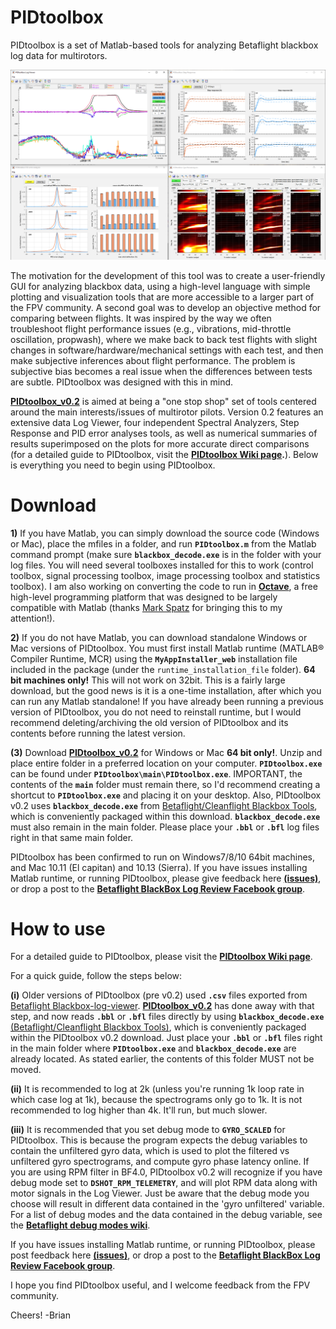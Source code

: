 
# PIDtoolbox

PIDtoolbox is a set of Matlab-based tools for analyzing Betaflight blackbox log data for multirotors.

![](images/PIDtoolbox_v0.2.png)

The motivation for the development of this tool was to create a user-friendly GUI for analyzing blackbox data, using a high-level language with simple plotting and visualization tools that are more accessible to a larger part of the FPV community. A second goal was to develop an objective method for comparing between flights. It was inspired by the way we often troubleshoot flight performance issues (e.g., vibrations, mid-throttle oscillation, propwash), where we make back to back test flights with slight changes in software/hardware/mechanical settings with each test, and then make subjective inferences about flight performance. The problem is subjective bias becomes a real issue when the differences between tests are subtle. PIDtoolbox was designed with this in mind.

**<a href="https://github.com/bw1129/PIDtoolbox/releases/tag/v0.2" target="blank">PIDtoolbox_v0.2</a>** is aimed at being a "one stop shop" set of tools centered around the main interests/issues of multirotor pilots. Version 0.2 features an extensive data Log Viewer, four independent Spectral Analyzers, Step Response and PID error analyses tools, as well as numerical summaries of results superimposed on the plots for more accurate direct comparisons (for a detailed guide to PIDtoolbox, visit the **<a href="https://github.com/bw1129/PIDtoolbox/wiki/PIDtoolbox-user-guide" target="blank">PIDtoolbox Wiki page</a>.**). Below is everything you need to begin using PIDtoolbox.

# Download

**1)** If you have Matlab, you can simply download the source code (Windows or Mac), place the mfiles in a folder, and run **`PIDtoolbox.m`** from the Matlab command prompt (make sure **`blackbox_decode.exe`** is in the folder with your log files. You will need several toolboxes installed for this to work (control toolbox, signal processing toolbox, image processing toolbox and statistics toolbox). I am also working on converting the code to run in **<a href="https://www.gnu.org/software/octave/" target="blank">Octave</a>**, a free high-level programming platform that was designed to be largely compatible with Matlab (thanks <a href="https://www.facebook.com/UAVTech1/" target="blank">Mark Spatz</a> for bringing this to my attention!).

**2)** If you do not have Matlab, you can download standalone Windows or Mac versions of PIDtoolbox. You must first install Matlab runtime (MATLAB® Compiler Runtime, MCR) using the **`MyAppInstaller_web`** installation file included in the package (under the `runtime_installation_file` folder). **64 bit machines only!** This will not work on 32bit. This is a fairly large download, but the good news is it is a one-time installation, after which you can run any Matlab standalone! If you have already been running a previous version of PIDtoolbox, you do not need to reinstall runtime, but I would recommend deleting/archiving the old version of PIDtoolbox and its contents before running the latest version. 

**(3)** Download **<a href="https://github.com/bw1129/PIDtoolbox/releases/tag/v0.2" target="blank">PIDtoolbox_v0.2</a>** for Windows or Mac **64 bit only!**. Unzip and place entire folder in a preferred location on your computer. **`PIDtoolbox.exe`** can be found under **`PIDtoolbox\main\PIDtoolbox.exe`**. IMPORTANT, the contents of the **`main`** folder must remain there, so I'd recommend creating a shortcut to **`PIDtoolbox.exe`** and placing it on your desktop. Also, PIDtoolbox v0.2 uses **`blackbox_decode.exe`** from <a href="https://github.com/betaflight/blackbox-tools" target="blank">Betaflight/Cleanflight Blackbox Tools</a>, which is conveniently packaged within this download. **`blackbox_decode.exe`** must also remain in the main folder. Please place your **`.bbl`** or **`.bfl`** log files right in that same main folder.

PIDtoolbox has been confirmed to run on Windows7/8/10 64bit machines, and Mac 10.11 (El capitan) and 10.13 (Sierra). If you have issues installing Matlab runtime, or running PIDtoolbox, please give feedback here **<a href="https://github.com/bw1129/PIDtoolbox/issues" target="blank">(issues)</a>**,
or drop a post to the **<a href="https://www.facebook.com/groups/291745494678694/?ref=bookmarks" target="blank">Betaflight BlackBox Log Review Facebook group</a>**.

# How to use

For a detailed guide to PIDtoolbox, please visit the **<a href="https://github.com/bw1129/PIDtoolbox/wiki/PIDtoolbox-user-guide" target="blank">PIDtoolbox Wiki page</a>**.

For a quick guide, follow the steps below:

**(i)** Older versions of PIDtoolbox (pre v0.2) used **`.csv`** files exported from <a href="https://www.github.com/betaflight/blackbox-log-viewer/releases" target="blank">Betaflight Blackbox-log-viewer</a>. **<a href="https://github.com/bw1129/PIDtoolbox/releases/tag/v0.2" target="blank">PIDtoolbox_v0.2</a>** has done away with that step, and now reads **`.bbl`** or **`.bfl`** files directly by using **`blackbox_decode.exe`** <a href="https://github.com/betaflight/blackbox-tools" target="blank">(Betaflight/Cleanflight Blackbox Tools)</a>, which is conveniently packaged within the PIDtoolbox v0.2 download. Just place your **`.bbl`** or **`.bfl`** files right in the main folder where **`PIDtoolbox.exe`** and **`blackbox_decode.exe`** are already located. As stated earlier, the contents of this folder MUST not be moved.

**(ii)** It is recommended to log at 2k (unless you're running 1k loop rate in which case log at 1k), because the spectrograms only go to 1k. It is not recommended to log higher than 4k. It'll run, but much slower.

**(iii)** It is recommended that you set debug mode to **`GYRO_SCALED`** for PIDtoolbox. This is because the program expects the debug variables to contain the unfiltered gyro data, which is used to plot the filtered vs unfiltered gyro spectrograms, and compute gyro phase latency online. If you are using RPM filter in BF4.0, PIDtoolbox v0.2 will recognize if you have debug mode set to **`DSHOT_RPM_TELEMETRY`**, and will plot RPM data along with motor signals in the Log Viewer. Just be aware that the debug mode you choose will result in different data contained in the 'gyro unfiltered' variable. For a list of debug modes and the data contained in the debug variable, see the **<a href="https://github.com/betaflight/betaflight/wiki/Debug-Modes" target="blank">Betaflight debug modes wiki</a>**.

If you have issues installing Matlab runtime, or running PIDtoolbox, please post feedback here
**<a href="https://github.com/bw1129/PIDtoolbox/issues" target="blank">(issues)</a>**,
or drop a post to the **<a href="https://www.facebook.com/groups/291745494678694/?ref=bookmarks" target="blank">Betaflight BlackBox Log Review Facebook group</a>**.

 I hope you find PIDtoolbox useful, and I welcome feedback from the FPV community.

Cheers! -Brian
